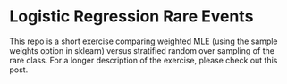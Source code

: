# Logistic Regression Rare Events
This repo is a short exercise comparing weighted MLE (using the sample weights option in sklearn) versus stratified random over sampling of the rare class. For a longer description of the exercise, please check out this post. 

